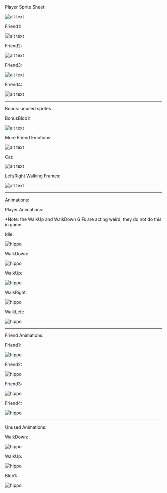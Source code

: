 Player Sprite Sheet:

![alt text](https://media.discordapp.net/attachments/1345480857133121537/1345631393253822495/2025_03_01_13e_Kleki.png?ex=67c54064&is=67c3eee4&hm=5ac76494d5ae23e7a8212bf1a90f524c11c7ccdfa9b78a41bd495ba3b23ed831&=&format=webp&quality=lossless&width=571&height=561)


Friend1:

![alt text](https://media.discordapp.net/attachments/1345480857133121537/1345639239026606131/image.png?ex=67c547b3&is=67c3f633&hm=8baea49ba71edfc320d1c6f7e5d0c770b3dc2dc91876f455e4312422bff36838&=&format=webp&quality=lossless&width=1110&height=303)


Friend2:

![alt text](https://media.discordapp.net/attachments/1345480857133121537/1345640040201457775/image.png?ex=67c54872&is=67c3f6f2&hm=c2de5389169d4baae3191489609f7e66e22d04a6be4c1972dc4c14dd1ff047d7&=&format=webp&quality=lossless&width=1153&height=303)


Friend3:

![alt text](https://media.discordapp.net/attachments/1345480857133121537/1345640483740712982/image.png?ex=67c548dc&is=67c3f75c&hm=315929c7c785d26c19d0dfedf4645edf281db4a82aa43e036ac8d2a46673a94b&=&format=webp&quality=lossless&width=890&height=303)


Friend4:

![alt text](https://media.discordapp.net/attachments/1345480857133121537/1345641093709959188/image.png?ex=67c5496d&is=67c3f7ed&hm=2d1d95bd5b544122ced6a28dcdb636389e82e4d72eae2dfc3531cdb4e180d96f&=&format=webp&quality=lossless&width=1200&height=303)


------------------------------


Bonus: unused sprites


BonusBlob1:

![alt text](https://media.discordapp.net/attachments/1140401157966143662/1345678793926381683/2025_03_02_04m_Kleki.png?ex=67c56c89&is=67c41b09&hm=abe20319b34972054028f55fc8ab0113a2d7d04616b5fb275fdcdce6d4a32f5f&=&format=webp&quality=lossless&width=131&height=51)


More Friend Emotions:

![alt text](https://media.discordapp.net/attachments/1345480835536519188/1345548131735179435/image.png?ex=67c59b99&is=67c44a19&hm=998bc9969b8512c6d03aee68837922ce08d92271b0969b72ac18662806abcf39&=&format=webp&quality=lossless&width=1105&height=303)


Cat:

![alt text](https://media.discordapp.net/attachments/1140401157966143662/1345302322795778130/2025_03_01_032_Kleki_2.png?ex=67c55f6c&is=67c40dec&hm=b648db9d70093904f774d32bb146a1c580036d86b3138fb94df4cd3d232f156a&=&format=webp&quality=lossless&width=128&height=98)


Left/Right Walking Frames:

![alt text](https://media.discordapp.net/attachments/1345480835536519188/1345525764556329005/image.png?ex=67c586c4&is=67c43544&hm=178eaf6d2663283454adb58e085be333118905ffa77e68d9d1dd93f795ab0d98&=&format=webp&quality=lossless&width=479&height=303)


----------------------------------

Animations:


Player Animations:

*Note: the WalkUp and WalkDown GIFs are acting weird; they do not do this in game.

Idle:

![hippo](https://media.discordapp.net/attachments/1345480835536519188/1345804082048143411/ezgif.com-animated-gif-maker_14.gif?ex=67c5e138&is=67c48fb8&hm=2a3f8c930f4cf84dd3c4edb9ac802d7c7d44e10a68800a685dec0d8523105a05&=&width=75&height=123)


WalkDown:

![hippo](https://media.discordapp.net/attachments/1338718473978904649/1345805132981338213/ezgif.com-animated-gif-maker_15.gif?ex=67c5e233&is=67c490b3&hm=0533bac6f47ca45c734c65f98841bb69e98807102e83c522a057d434a9e3d08a&=&width=75&height=123)

WalkUp:

![hippo](https://media.discordapp.net/attachments/1345480835536519188/1345481274495733800/ezgif.com-animated-gif-maker_5.gif?ex=67c55d55&is=67c40bd5&hm=3191f27a3d9cdb759f93f3a289fa017df472d46db3ff23d0554288c9002156e6&=&width=75&height=123)


WalkRight:

![hippo](https://media.discordapp.net/attachments/1345480835536519188/1345526395870384311/ezgif.com-animated-gif-maker_7.gif?ex=67c5875b&is=67c435db&hm=53eb132ca2f5811944cb692b400f1ed039d2eb39da150f85a0e09624dc976a7f&=&width=75&height=123)


WalkLeft:

![hippo](https://media.discordapp.net/attachments/1345480835536519188/1345525203823890514/ezgif.com-animated-gif-maker_6.gif?ex=67c5863f&is=67c434bf&hm=9acd69e0f805de3578dda801b31447b16f7f8dfe494958258cb9d5a33ff9739c&=&width=75&height=123)


---

Friend Animations:


Friend1:

![hippo](https://media.discordapp.net/attachments/1345480857133121537/1345601540530110606/ezgif.com-animated-gif-maker_12.gif?ex=67c5cd57&is=67c47bd7&hm=bfb4816198a7265e051ef3c87fa563404237d742e2c7847cbe74cff9c611c9d7&=&width=194&height=174)


Friend2:

![hippo](https://media.discordapp.net/attachments/1345480857133121537/1345549381964664886/ezgif.com-animated-gif-maker_9.gif?ex=67c59cc3&is=67c44b43&hm=a6cd9fc215f86a72ddec06927a15c51b80221406c6b3490608fe1dff6adbcac2&=&width=271&height=254)


Friend3:

![hippo](https://media.discordapp.net/attachments/1345480835536519188/1345572495083966484/ezgif.com-animated-gif-maker_11.gif?ex=67c5b24a&is=67c460ca&hm=f25ad82d1f3ce7a2ee7cda55ead0cf4fe2e1413964c330c3e27147f7149cdc54&=&width=289&height=273)


Friend4:

![hippo](https://media.discordapp.net/attachments/1345480857133121537/1345532116443594762/ezgif.com-animated-gif-maker_8.gif?ex=67c58caf&is=67c43b2f&hm=fdc918ed167c4bc91f999dd2b0e1fcb473e03e7d5775a1532218036d072bbef7&=&width=218&height=119)



-------------------------------------

Unused Animations:

WalkDown:

![hippo](https://media.discordapp.net/attachments/1345480835536519188/1345481133231440014/ezgif.com-animated-gif-maker_2.gif?ex=67c55d33&is=67c40bb3&hm=a5e14ce802ac4dd569cd6d63b183527b464028ccf7457e165cbd633d63481169&=&width=75&height=123)


WalkUp:

![hippo](https://media.discordapp.net/attachments/1345480835536519188/1345481133558599820/ezgif.com-animated-gif-maker_3.gif?ex=67c55d34&is=67c40bb4&hm=fbaa0a260e878df16d75ab7c87faa31e73d8a3f51acb36391c6d96df7bcae4ea&=&width=75&height=123)


Blob1:

![hippo](https://media.discordapp.net/attachments/1345480835536519188/1345679444446154863/ezgif.com-animated-gif-maker_13.gif?ex=67c56d25&is=67c41ba5&hm=bac863b0ffd6cc395f0ef22f68aa56df9f43aff514a890fa23bc6c051c358e6e&=&width=66&height=51)

